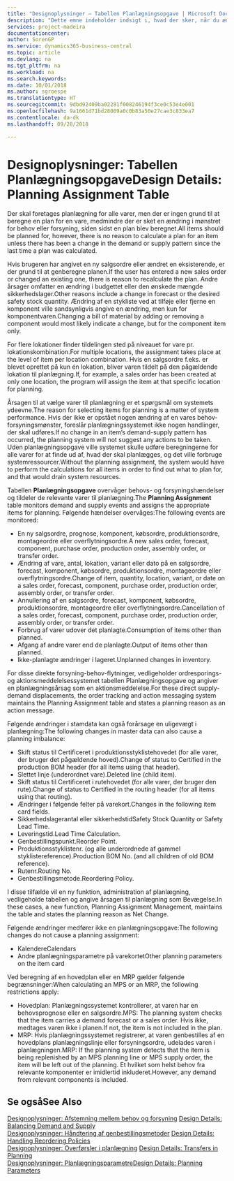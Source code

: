 ```yaml
---
title: "Designoplysninger – Tabellen Planlægningsopgave | Microsoft Docs"
description: "Dette emne indeholder indsigt i, hvad der sker, når du ændrer den måde, du planlægger på for en vare."
services: project-madeira
documentationcenter: 
author: SorenGP
ms.service: dynamics365-business-central
ms.topic: article
ms.devlang: na
ms.tgt_pltfrm: na
ms.workload: na
ms.search.keywords: 
ms.date: 10/01/2018
ms.author: sgroespe
ms.translationtype: HT
ms.sourcegitcommit: 9dbd92409ba02281f008246194f3ce0c53e4e001
ms.openlocfilehash: 9a1661d71bd28009a0c0b83a50e27cae3c833ea7
ms.contentlocale: da-dk
ms.lasthandoff: 09/28/2018

---
```

# <a name="design-details-planning-assignment-table"></a><span data-ttu-id="26807-103">Designoplysninger: Tabellen Planlægningsopgave</span><span class="sxs-lookup"><span data-stu-id="26807-103">Design Details: Planning Assignment Table</span></span>
<span data-ttu-id="26807-104">Der skal foretages planlægning for alle varer, men der er ingen grund til at beregne en plan for en vare, medmindre der er sket en ændring i mønstret for behov eller forsyning, siden sidst en plan blev beregnet.</span><span class="sxs-lookup"><span data-stu-id="26807-104">All items should be planned for, however, there is no reason to calculate a plan for an item unless there has been a change in the demand or supply pattern since the last time a plan was calculated.</span></span>  

<span data-ttu-id="26807-105">Hvis brugeren har angivet en ny salgsordre eller ændret en eksisterende, er der grund til at genberegne planen.</span><span class="sxs-lookup"><span data-stu-id="26807-105">If the user has entered a new sales order or changed an existing one, there is reason to recalculate the plan.</span></span> <span data-ttu-id="26807-106">Andre årsager omfatter en ændring i budgettet eller den ønskede mængde sikkerhedslager.</span><span class="sxs-lookup"><span data-stu-id="26807-106">Other reasons include a change in forecast or the desired safety stock quantity.</span></span> <span data-ttu-id="26807-107">Ændring af en stykliste ved at tilføje eller fjerne en komponent ville sandsynligvis angive en ændring, men kun for komponentvaren.</span><span class="sxs-lookup"><span data-stu-id="26807-107">Changing a bill of material by adding or removing a component would most likely indicate a change, but for the component item only.</span></span>  

<span data-ttu-id="26807-108">For flere lokationer finder tildelingen sted på niveauet for vare pr. lokationskombination.</span><span class="sxs-lookup"><span data-stu-id="26807-108">For multiple locations, the assignment takes place at the level of item per location combination.</span></span> <span data-ttu-id="26807-109">Hvis en salgsordre f.eks. er blevet oprettet på kun én lokation, bliver varen tildelt på den pågældende lokation til planlægning.</span><span class="sxs-lookup"><span data-stu-id="26807-109">If, for example, a sales order has been created at only one location, the program will assign the item at that specific location for planning.</span></span>  

<span data-ttu-id="26807-110">Årsagen til at vælge varer til planlægning er et spørgsmål om systemets ydeevne.</span><span class="sxs-lookup"><span data-stu-id="26807-110">The reason for selecting items for planning is a matter of system performance.</span></span> <span data-ttu-id="26807-111">Hvis der ikke er opstået nogen ændring af en vares behov-forsyningsmønster, foreslår planlægningssystemet ikke nogen handlinger, der skal udføres.</span><span class="sxs-lookup"><span data-stu-id="26807-111">If no change in an item’s demand-supply pattern has occurred, the planning system will not suggest any actions to be taken.</span></span> <span data-ttu-id="26807-112">Uden planlægningsopgave ville systemet skulle udføre beregningerne for alle varer for at finde ud af, hvad der skal planlægges, og det ville forbruge systemressourcer.</span><span class="sxs-lookup"><span data-stu-id="26807-112">Without the planning assignment, the system would have to perform the calculations for all items in order to find out what to plan for, and that would drain system resources.</span></span>  

<span data-ttu-id="26807-113">Tabellen **Planlægningsopgave** overvåger behovs- og forsyningshændelser og tildeler de relevante varer til planlægning.</span><span class="sxs-lookup"><span data-stu-id="26807-113">The **Planning Assignment** table monitors demand and supply events and assigns the appropriate items for planning.</span></span> <span data-ttu-id="26807-114">Følgende hændelser overvåges:</span><span class="sxs-lookup"><span data-stu-id="26807-114">The following events are monitored:</span></span>  

* <span data-ttu-id="26807-115">En ny salgsordre, prognose, komponent, købsordre, produktionsordre, montageordre eller overflytningsordre.</span><span class="sxs-lookup"><span data-stu-id="26807-115">A new sales order, forecast, component, purchase order, production order, assembly order, or transfer order.</span></span>  
* <span data-ttu-id="26807-116">Ændring af vare, antal, lokation, variant eller dato på en salgsordre, forecast, komponent, købsordre, produktionsordre, montageordre eller overflytningsordre.</span><span class="sxs-lookup"><span data-stu-id="26807-116">Change of item, quantity, location, variant, or date on a sales order, forecast, component, purchase order, production order, assembly order, or transfer order.</span></span>  
* <span data-ttu-id="26807-117">Annullering af en salgsordre, forecast, komponent, købsordre, produktionsordre, montageordre eller overflytningsordre.</span><span class="sxs-lookup"><span data-stu-id="26807-117">Cancellation of a sales order, forecast, component, purchase order, production order, assembly order, or transfer order.</span></span>  
* <span data-ttu-id="26807-118">Forbrug af varer udover det planlagte.</span><span class="sxs-lookup"><span data-stu-id="26807-118">Consumption of items other than planned.</span></span>  
* <span data-ttu-id="26807-119">Afgang af andre varer end de planlagte.</span><span class="sxs-lookup"><span data-stu-id="26807-119">Output of items other than planned.</span></span>  
* <span data-ttu-id="26807-120">Ikke-planlagte ændringer i lageret.</span><span class="sxs-lookup"><span data-stu-id="26807-120">Unplanned changes in inventory.</span></span>  

<span data-ttu-id="26807-121">For disse direkte forsyning-behov-flytninger, vedligeholder ordresporings- og aktionsmeddelelsessystemet tabellen Planlægningsopgave og angiver en planlægningsårsag som en aktionsmeddelelse.</span><span class="sxs-lookup"><span data-stu-id="26807-121">For these direct supply-demand displacements, the order tracking and action messaging system maintains the Planning Assignment table and states a planning reason as an action message.</span></span>  

<span data-ttu-id="26807-122">Følgende ændringer i stamdata kan også forårsage en uligevægt i planlægning:</span><span class="sxs-lookup"><span data-stu-id="26807-122">The following changes in master data can also cause a planning imbalance:</span></span>  

* <span data-ttu-id="26807-123">Skift status til Certificeret i produktionsstyklistehovedet (for alle varer, der bruger det pågældende hoved).</span><span class="sxs-lookup"><span data-stu-id="26807-123">Change of status to Certified in the production BOM header (for all items using that header).</span></span>  
* <span data-ttu-id="26807-124">Slettet linje (underordnet vare).</span><span class="sxs-lookup"><span data-stu-id="26807-124">Deleted line (child item).</span></span>  
* <span data-ttu-id="26807-125">Skift status til Certificeret i rutehovedet (for alle varer, der bruger den rute).</span><span class="sxs-lookup"><span data-stu-id="26807-125">Change of status to Certified in the routing header (for all items using that routing).</span></span>  
* <span data-ttu-id="26807-126">Ændringer i følgende felter på varekort.</span><span class="sxs-lookup"><span data-stu-id="26807-126">Changes in the following item card fields.</span></span>  
* <span data-ttu-id="26807-127">Sikkerhedslagerantal eller sikkerhedstid</span><span class="sxs-lookup"><span data-stu-id="26807-127">Safety Stock Quantity or Safety Lead Time.</span></span>  
* <span data-ttu-id="26807-128">Leveringstid.</span><span class="sxs-lookup"><span data-stu-id="26807-128">Lead Time Calculation.</span></span>  
* <span data-ttu-id="26807-129">Genbestillingspunkt.</span><span class="sxs-lookup"><span data-stu-id="26807-129">Reorder Point.</span></span>  
* <span data-ttu-id="26807-130">Produktionsstyklistenr. (og alle underordnede af gammel styklistereference).</span><span class="sxs-lookup"><span data-stu-id="26807-130">Production BOM No. (and all children of old BOM reference).</span></span>  
* <span data-ttu-id="26807-131">Rutenr.</span><span class="sxs-lookup"><span data-stu-id="26807-131">Routing No.</span></span>  
* <span data-ttu-id="26807-132">Genbestillingsmetode.</span><span class="sxs-lookup"><span data-stu-id="26807-132">Reordering Policy.</span></span>  

<span data-ttu-id="26807-133">I disse tilfælde vil en ny funktion, administration af planlægning, vedligeholde tabellen og angive årsagen til planlægning som Bevægelse.</span><span class="sxs-lookup"><span data-stu-id="26807-133">In these cases, a new function, Planning Assignment Management, maintains the table and states the planning reason as Net Change.</span></span>  

<span data-ttu-id="26807-134">Følgende ændringer medfører ikke en planlægningsopgave:</span><span class="sxs-lookup"><span data-stu-id="26807-134">The following changes do not cause a planning assignment:</span></span>  

* <span data-ttu-id="26807-135">Kalendere</span><span class="sxs-lookup"><span data-stu-id="26807-135">Calendars</span></span>  
* <span data-ttu-id="26807-136">Andre planlægningsparametre på varekortet</span><span class="sxs-lookup"><span data-stu-id="26807-136">Other planning parameters on the item card</span></span>  

<span data-ttu-id="26807-137">Ved beregning af en hovedplan eller en MRP gælder følgende begrænsninger:</span><span class="sxs-lookup"><span data-stu-id="26807-137">When calculating an MPS or an MRP, the following restrictions apply:</span></span>  

* <span data-ttu-id="26807-138">Hovedplan: Planlægningssystemet kontrollerer, at varen har en behovsprognose eller en salgsordre.</span><span class="sxs-lookup"><span data-stu-id="26807-138">MPS: The planning system checks that the item carries a demand forecast or a sales order.</span></span> <span data-ttu-id="26807-139">Hvis ikke, medtages varen ikke i planen.</span><span class="sxs-lookup"><span data-stu-id="26807-139">If not, the item is not included in the plan.</span></span>  
* <span data-ttu-id="26807-140">MRP: Hvis planlægningssystemet registrerer, at varen genbestilles af en hovedplans planlægningslinje eller forsyningsordre, udelades varen i planlægningen.</span><span class="sxs-lookup"><span data-stu-id="26807-140">MRP: If the planning system detects that the item is being replenished by an MPS planning line or MPS supply order, the item will be left out of the planning.</span></span> <span data-ttu-id="26807-141">Et hvilket som helst behov fra relevante komponenter er imidlertid inkluderet.</span><span class="sxs-lookup"><span data-stu-id="26807-141">However, any demand from relevant components is included.</span></span>  

## <a name="see-also"></a><span data-ttu-id="26807-142">Se også</span><span class="sxs-lookup"><span data-stu-id="26807-142">See Also</span></span>  
<span data-ttu-id="26807-143">[Designoplysninger: Afstemning mellem behov og forsyning](design-details-balancing-demand-and-supply.md) </span><span class="sxs-lookup"><span data-stu-id="26807-143">[Design Details: Balancing Demand and Supply](design-details-balancing-demand-and-supply.md) </span></span>  
<span data-ttu-id="26807-144">[Designoplysninger: Håndtering af genbestillingsmetoder](design-details-handling-reordering-policies.md) </span><span class="sxs-lookup"><span data-stu-id="26807-144">[Design Details: Handling Reordering Policies](design-details-handling-reordering-policies.md) </span></span>  
<span data-ttu-id="26807-145">[Designoplysninger: Overførsler i planlægning](design-details-transfers-in-planning.md) </span><span class="sxs-lookup"><span data-stu-id="26807-145">[Design Details: Transfers in Planning](design-details-transfers-in-planning.md) </span></span>  
[<span data-ttu-id="26807-146">Designoplysninger: Planlægningsparametre</span><span class="sxs-lookup"><span data-stu-id="26807-146">Design Details: Planning Parameters</span></span>](design-details-planning-parameters.md)  

